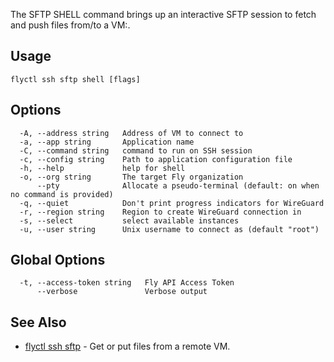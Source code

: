 The SFTP SHELL command brings up an interactive SFTP session to fetch and push files from/to a VM:.

## Usage
~~~
flyctl ssh sftp shell [flags]
~~~

## Options

~~~
  -A, --address string   Address of VM to connect to
  -a, --app string       Application name
  -C, --command string   command to run on SSH session
  -c, --config string    Path to application configuration file
  -h, --help             help for shell
  -o, --org string       The target Fly organization
      --pty              Allocate a pseudo-terminal (default: on when no command is provided)
  -q, --quiet            Don't print progress indicators for WireGuard
  -r, --region string    Region to create WireGuard connection in
  -s, --select           select available instances
  -u, --user string      Unix username to connect as (default "root")
~~~

## Global Options

~~~
  -t, --access-token string   Fly API Access Token
      --verbose               Verbose output
~~~

## See Also

* [flyctl ssh sftp](/docs/flyctl/ssh-sftp/)	 - Get or put files from a remote VM.

